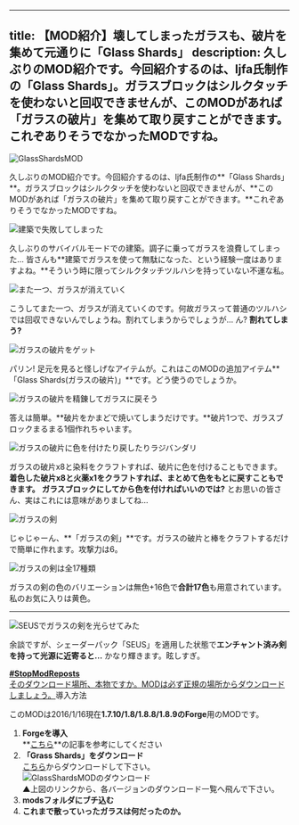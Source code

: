 
---
title: 【MOD紹介】壊してしまったガラスも、破片を集めて元通りに「Glass Shards」
description: 久しぶりのMOD紹介です。今回紹介するのは、ljfa氏制作の「Glass Shards」。ガラスブロックはシルクタッチを使わないと回収できませんが、このMODがあれば「ガラスの破片」を集めて取り戻すことができます。これぞありそうでなかったMODですね。
---

![GlassShardsMOD](https://cdn-ak.f.st-hatena.com/images/fotolife/s/sasigume/20210208/20210208100208.png)

久しぶりのMOD紹介です。今回紹介するのは、ljfa氏制作の**「Glass Shards」**。ガラスブロックはシルクタッチを使わないと回収できませんが、**このMODがあれば「ガラスの破片」を集めて取り戻すことができます。**これぞありそうでなかったMODですね。

![建築で失敗してしまった](https://cdn-ak.f.st-hatena.com/images/fotolife/s/sasigume/20210208/20210208095645.png)

久しぶりのサバイバルモードでの建築。調子に乗ってガラスを浪費してしまった… 皆さんも**建築でガラスを使って無駄になった、という経験一度はありますよね。**そういう時に限ってシルクタッチツルハシを持っていない不運な私。

![また一つ、ガラスが消えていく](https://cdn-ak.f.st-hatena.com/images/fotolife/s/sasigume/20210208/20210208095649.png)

こうしてまた一つ、ガラスが消えていくのです。何故ガラスって普通のツルハシでは回収できないんでしょうね。割れてしまうからでしょうが… ん? **割れてしまう?**

![ガラスの破片をゲット](https://cdn-ak.f.st-hatena.com/images/fotolife/s/sasigume/20210208/20210208095921.png)

パリン! 足元を見ると怪しげなアイテムが。これはこのMODの追加アイテム**「Glass Shards(ガラスの破片)」**です。どう使うのでしょうか。

![ガラスの破片を精錬してガラスに戻そう](https://cdn-ak.f.st-hatena.com/images/fotolife/s/sasigume/20210208/20210208100442.png)

答えは簡単。**破片をかまどで焼いてしまうだけです。**破片1つで、ガラスブロックまるまる1個作れちゃいます。

![ガラスの破片に色を付けたり戻したりラジバンダリ](https://cdn-ak.f.st-hatena.com/images/fotolife/s/sasigume/20210208/20210208122900.png)

ガラスの破片x8と染料をクラフトすれば、破片に色を付けることもできます。**着色した破片x8と火薬x1をクラフトすれば、まとめて色をもとに戻すこともできます。** **ガラスブロックにしてから色を付ければいいのでは?** とお思いの皆さん、実はこれには意味がありましてね…

![ガラスの剣](https://cdn-ak.f.st-hatena.com/images/fotolife/s/sasigume/20210208/20210208095842.png)

じゃじゃーん、**「ガラスの剣」**です。ガラスの破片と棒をクラフトするだけで簡単に作れます。攻撃力は6。

![ガラスの剣は全17種類](https://cdn-ak.f.st-hatena.com/images/fotolife/s/sasigume/20210208/20210208095654.png)

ガラスの剣の色のバリエーションは無色+16色で**合計17色**も用意されています。私のお気に入りは黄色。

---

![SEUSでガラスの剣を光らせてみた](https://cdn-ak.f.st-hatena.com/images/fotolife/s/sasigume/20210208/20210208095658.png)

余談ですが、シェーダーパック「SEUS」を適用した状態で**エンチャント済み剣を持って光源に近寄ると…** かなり輝きます。眩しすぎ。

[**#StopModReposts**  
そのダウンロード場所、本物ですか。MODは必ず正規の場所からダウンロードしましょう。](https://www.napoan.com/stop-mod-reposts/)導入方法

このMODは2016/1/16現在**1.7.10/1.8/1.8.8/1.8.9のForge**用のMODです。

1.  **Forgeを導入**  
    **[こちら](/new-way-to-install-mod/#forge-inst)**の記事を参考にしてください
2.  **「Grass Shards」をダウンロード**  
    [こちら](http://www.minecraftforum.net/forums/mapping-and-modding/minecraft-mods/2342793-glass-shards-and-ice-shards "「Glass Shards」のダウンロード")からダウンロードして下さい。  
    ![GlassShardsMODのダウンロード](https://cdn-ak.f.st-hatena.com/images/fotolife/s/sasigume/20210208/20210208111641.jpg)  
    ▲上図のリンクから、各バージョンのダウンロード一覧へ飛んで下さい。
3.  **modsフォルダにブチ込む**
4.  **これまで散っていったガラスは何だったのか。**
